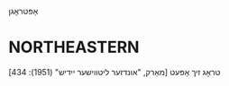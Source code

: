 אָפּטראָגן

NORTHEASTERN
==============

טראָג זיך אָפּעט
[מאַרק, "אונדזער ליטווישער ייִדיש" (1951): 434]